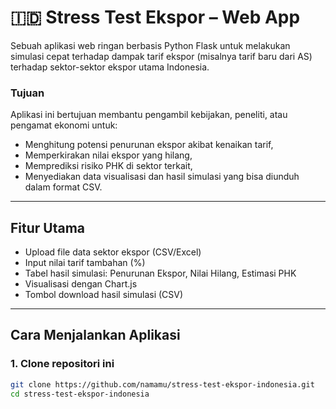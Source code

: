 # 🇮🇩 Stress Test Ekspor – Web App

Sebuah aplikasi web ringan berbasis Python Flask untuk melakukan simulasi cepat terhadap dampak tarif ekspor (misalnya tarif baru dari AS) terhadap sektor-sektor ekspor utama Indonesia.

### Tujuan
Aplikasi ini bertujuan membantu pengambil kebijakan, peneliti, atau pengamat ekonomi untuk:
- Menghitung potensi penurunan ekspor akibat kenaikan tarif,
- Memperkirakan nilai ekspor yang hilang,
- Memprediksi risiko PHK di sektor terkait,
- Menyediakan data visualisasi dan hasil simulasi yang bisa diunduh dalam format CSV.

---

## Fitur Utama

- Upload file data sektor ekspor (CSV/Excel)
- Input nilai tarif tambahan (%)
- Tabel hasil simulasi: Penurunan Ekspor, Nilai Hilang, Estimasi PHK
- Visualisasi dengan Chart.js
- Tombol download hasil simulasi (CSV)

---

## Cara Menjalankan Aplikasi

### 1. Clone repositori ini

```bash
git clone https://github.com/namamu/stress-test-ekspor-indonesia.git
cd stress-test-ekspor-indonesia

